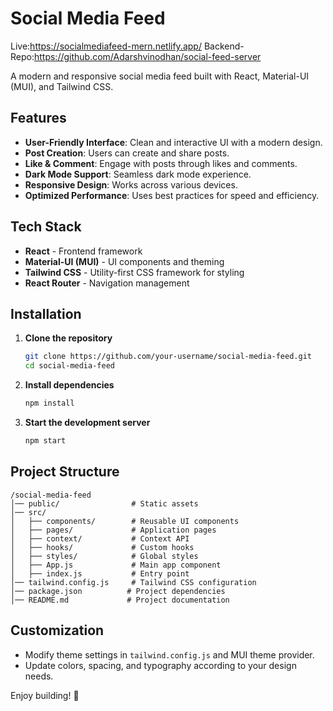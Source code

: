 # Social Media Feed

Live:https://socialmediafeed-mern.netlify.app/
Backend-Repo:https://github.com/Adarshvinodhan/social-feed-server

A modern and responsive social media feed built with React, Material-UI (MUI), and Tailwind CSS.

## Features
- **User-Friendly Interface**: Clean and interactive UI with a modern design.
- **Post Creation**: Users can create and share posts.
- **Like & Comment**: Engage with posts through likes and comments.
- **Dark Mode Support**: Seamless dark mode experience.
- **Responsive Design**: Works across various devices.
- **Optimized Performance**: Uses best practices for speed and efficiency.

## Tech Stack
- **React** - Frontend framework
- **Material-UI (MUI)** - UI components and theming
- **Tailwind CSS** - Utility-first CSS framework for styling
- **React Router** - Navigation management

## Installation

1. **Clone the repository**
   ```sh
   git clone https://github.com/your-username/social-media-feed.git
   cd social-media-feed
   ```
2. **Install dependencies**
   ```sh
   npm install
   ```
3. **Start the development server**
   ```sh
   npm start
   ```

## Project Structure
```
/social-media-feed
│── public/                # Static assets
│── src/
│   ├── components/        # Reusable UI components
│   ├── pages/             # Application pages
│   ├── context/           # Context API
│   ├── hooks/             # Custom hooks
│   ├── styles/            # Global styles
│   ├── App.js             # Main app component
│   ├── index.js           # Entry point
│── tailwind.config.js     # Tailwind CSS configuration
│── package.json          # Project dependencies
│── README.md             # Project documentation
```

## Customization
- Modify theme settings in `tailwind.config.js` and MUI theme provider.
- Update colors, spacing, and typography according to your design needs.


Enjoy building! 🚀


